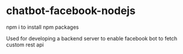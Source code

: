 # chatbot-facebook-nodejs

npm i to install npm packages


Used for developing a backend server to enable facebook bot to fetch custom rest api

